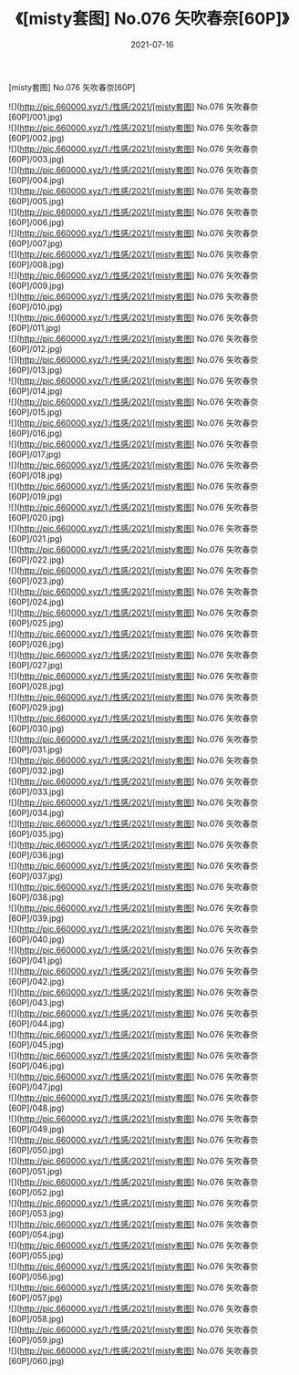 ﻿---
layout: post
title:  《[misty套图] No.076 矢吹春奈[60P]》
date:   2021-07-16
img: http://pic.660000.xyz/1:/性感/2021/[misty套图] No.076 矢吹春奈[60P]/000.jpg
categories: [美女, 清纯, 唯美]
---

[misty套图] No.076 矢吹春奈[60P]

  ![](http://pic.660000.xyz/1:/性感/2021/[misty套图] No.076 矢吹春奈[60P]/001.jpg) <br> ![](http://pic.660000.xyz/1:/性感/2021/[misty套图] No.076 矢吹春奈[60P]/002.jpg) <br> ![](http://pic.660000.xyz/1:/性感/2021/[misty套图] No.076 矢吹春奈[60P]/003.jpg) <br> ![](http://pic.660000.xyz/1:/性感/2021/[misty套图] No.076 矢吹春奈[60P]/004.jpg) <br> ![](http://pic.660000.xyz/1:/性感/2021/[misty套图] No.076 矢吹春奈[60P]/005.jpg) <br> ![](http://pic.660000.xyz/1:/性感/2021/[misty套图] No.076 矢吹春奈[60P]/006.jpg) <br> ![](http://pic.660000.xyz/1:/性感/2021/[misty套图] No.076 矢吹春奈[60P]/007.jpg) <br> ![](http://pic.660000.xyz/1:/性感/2021/[misty套图] No.076 矢吹春奈[60P]/008.jpg) <br> ![](http://pic.660000.xyz/1:/性感/2021/[misty套图] No.076 矢吹春奈[60P]/009.jpg) <br> ![](http://pic.660000.xyz/1:/性感/2021/[misty套图] No.076 矢吹春奈[60P]/010.jpg) <br> ![](http://pic.660000.xyz/1:/性感/2021/[misty套图] No.076 矢吹春奈[60P]/011.jpg) <br> ![](http://pic.660000.xyz/1:/性感/2021/[misty套图] No.076 矢吹春奈[60P]/012.jpg) <br> ![](http://pic.660000.xyz/1:/性感/2021/[misty套图] No.076 矢吹春奈[60P]/013.jpg) <br> ![](http://pic.660000.xyz/1:/性感/2021/[misty套图] No.076 矢吹春奈[60P]/014.jpg) <br> ![](http://pic.660000.xyz/1:/性感/2021/[misty套图] No.076 矢吹春奈[60P]/015.jpg) <br> ![](http://pic.660000.xyz/1:/性感/2021/[misty套图] No.076 矢吹春奈[60P]/016.jpg) <br> ![](http://pic.660000.xyz/1:/性感/2021/[misty套图] No.076 矢吹春奈[60P]/017.jpg) <br> ![](http://pic.660000.xyz/1:/性感/2021/[misty套图] No.076 矢吹春奈[60P]/018.jpg) <br> ![](http://pic.660000.xyz/1:/性感/2021/[misty套图] No.076 矢吹春奈[60P]/019.jpg) <br> ![](http://pic.660000.xyz/1:/性感/2021/[misty套图] No.076 矢吹春奈[60P]/020.jpg) <br> ![](http://pic.660000.xyz/1:/性感/2021/[misty套图] No.076 矢吹春奈[60P]/021.jpg) <br> ![](http://pic.660000.xyz/1:/性感/2021/[misty套图] No.076 矢吹春奈[60P]/022.jpg) <br> ![](http://pic.660000.xyz/1:/性感/2021/[misty套图] No.076 矢吹春奈[60P]/023.jpg) <br> ![](http://pic.660000.xyz/1:/性感/2021/[misty套图] No.076 矢吹春奈[60P]/024.jpg) <br> ![](http://pic.660000.xyz/1:/性感/2021/[misty套图] No.076 矢吹春奈[60P]/025.jpg) <br> ![](http://pic.660000.xyz/1:/性感/2021/[misty套图] No.076 矢吹春奈[60P]/026.jpg) <br> ![](http://pic.660000.xyz/1:/性感/2021/[misty套图] No.076 矢吹春奈[60P]/027.jpg) <br> ![](http://pic.660000.xyz/1:/性感/2021/[misty套图] No.076 矢吹春奈[60P]/028.jpg) <br> ![](http://pic.660000.xyz/1:/性感/2021/[misty套图] No.076 矢吹春奈[60P]/029.jpg) <br> ![](http://pic.660000.xyz/1:/性感/2021/[misty套图] No.076 矢吹春奈[60P]/030.jpg) <br> ![](http://pic.660000.xyz/1:/性感/2021/[misty套图] No.076 矢吹春奈[60P]/031.jpg) <br> ![](http://pic.660000.xyz/1:/性感/2021/[misty套图] No.076 矢吹春奈[60P]/032.jpg) <br> ![](http://pic.660000.xyz/1:/性感/2021/[misty套图] No.076 矢吹春奈[60P]/033.jpg) <br> ![](http://pic.660000.xyz/1:/性感/2021/[misty套图] No.076 矢吹春奈[60P]/034.jpg) <br> ![](http://pic.660000.xyz/1:/性感/2021/[misty套图] No.076 矢吹春奈[60P]/035.jpg) <br> ![](http://pic.660000.xyz/1:/性感/2021/[misty套图] No.076 矢吹春奈[60P]/036.jpg) <br> ![](http://pic.660000.xyz/1:/性感/2021/[misty套图] No.076 矢吹春奈[60P]/037.jpg) <br> ![](http://pic.660000.xyz/1:/性感/2021/[misty套图] No.076 矢吹春奈[60P]/038.jpg) <br> ![](http://pic.660000.xyz/1:/性感/2021/[misty套图] No.076 矢吹春奈[60P]/039.jpg) <br> ![](http://pic.660000.xyz/1:/性感/2021/[misty套图] No.076 矢吹春奈[60P]/040.jpg) <br> ![](http://pic.660000.xyz/1:/性感/2021/[misty套图] No.076 矢吹春奈[60P]/041.jpg) <br> ![](http://pic.660000.xyz/1:/性感/2021/[misty套图] No.076 矢吹春奈[60P]/042.jpg) <br> ![](http://pic.660000.xyz/1:/性感/2021/[misty套图] No.076 矢吹春奈[60P]/043.jpg) <br> ![](http://pic.660000.xyz/1:/性感/2021/[misty套图] No.076 矢吹春奈[60P]/044.jpg) <br> ![](http://pic.660000.xyz/1:/性感/2021/[misty套图] No.076 矢吹春奈[60P]/045.jpg) <br> ![](http://pic.660000.xyz/1:/性感/2021/[misty套图] No.076 矢吹春奈[60P]/046.jpg) <br> ![](http://pic.660000.xyz/1:/性感/2021/[misty套图] No.076 矢吹春奈[60P]/047.jpg) <br> ![](http://pic.660000.xyz/1:/性感/2021/[misty套图] No.076 矢吹春奈[60P]/048.jpg) <br> ![](http://pic.660000.xyz/1:/性感/2021/[misty套图] No.076 矢吹春奈[60P]/049.jpg) <br> ![](http://pic.660000.xyz/1:/性感/2021/[misty套图] No.076 矢吹春奈[60P]/050.jpg) <br> ![](http://pic.660000.xyz/1:/性感/2021/[misty套图] No.076 矢吹春奈[60P]/051.jpg) <br> ![](http://pic.660000.xyz/1:/性感/2021/[misty套图] No.076 矢吹春奈[60P]/052.jpg) <br> ![](http://pic.660000.xyz/1:/性感/2021/[misty套图] No.076 矢吹春奈[60P]/053.jpg) <br> ![](http://pic.660000.xyz/1:/性感/2021/[misty套图] No.076 矢吹春奈[60P]/054.jpg) <br> ![](http://pic.660000.xyz/1:/性感/2021/[misty套图] No.076 矢吹春奈[60P]/055.jpg) <br> ![](http://pic.660000.xyz/1:/性感/2021/[misty套图] No.076 矢吹春奈[60P]/056.jpg) <br> ![](http://pic.660000.xyz/1:/性感/2021/[misty套图] No.076 矢吹春奈[60P]/057.jpg) <br> ![](http://pic.660000.xyz/1:/性感/2021/[misty套图] No.076 矢吹春奈[60P]/058.jpg) <br> ![](http://pic.660000.xyz/1:/性感/2021/[misty套图] No.076 矢吹春奈[60P]/059.jpg) <br> ![](http://pic.660000.xyz/1:/性感/2021/[misty套图] No.076 矢吹春奈[60P]/060.jpg) <br>